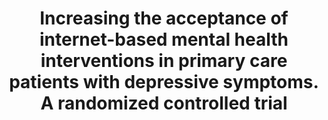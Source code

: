 --- 
abstract: '' 
authors: 
 - admin
 -  M Berking
 -  P Cuijpers
 -  D Lehr
 -  M Pörtner
 -  H Baumeister
doi: '10.1016/j.jad.2015.01.056' 
featured: false 
publication: '*Journal of affective disorders*, 62' 
publication_short: '' 
publishDate: '2015-01-01' 
title: 'Increasing the acceptance of internet-based mental health interventions in primary care patients with depressive symptoms. A randomized controlled trial' 
url_code: '' 
url_dataset: '' 
url_pdf: '' 
url_poster: '' 
url_project: '' 
url_slides: '' 
url_source: '' 
url_video: '' 
---